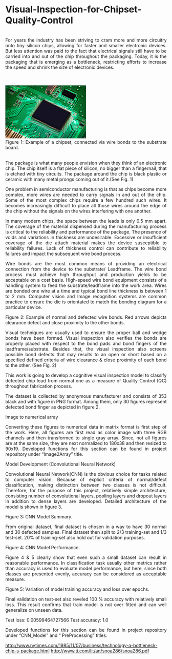 # Visual-Inspection-for-Chipset-Quality-Control
<br>
<div style="text-align: justify">
For years the industry has been striving to cram more and more circuitry onto tiny silicon chips, allowing for faster and smaller electronic devices. But less attention was paid to the fact that electrical signals still have to be carried into and out of the chip throughout the packaging. Today, it is the packaging that is emerging as a bottleneck, restricting efforts to increase the speed and shrink the size of electronic devices.

<br><br>
<img src="Figures/chip_leg.jpg"  width="50%"><br>
Figure 1: Example of a chipset, connected via wire bonds to the substrate board. 
<br><br>













The package is what many people envision when they think of an electronic chip. The chip itself is a flat piece of silicon, no bigger than a fingernail, that is etched with tiny circuits. The package around the chip is black plastic or ceramic with many metal prongs coming out of it.(See Fig. 1) 

One problem in semiconductor manufacturing is that as chips become more complex, more wires are needed to carry signals in and out of the chip. Some of the most complex chips require a few hundred such wires. It becomes increasingly difficult to place all those wires around the edge of the chip without the signals on the wires interfering with one another. 

In many modern chips, the space between the leads is only 0.5 mm apart. The coverage of the material dispensed during the manufacturing process is critical to the reliability and performance of the package. The presence of voids and variations in thickness are undesirable. Excessive or insufficient coverage of the die attach material makes the device susceptible to reliability failures. Lack of thickness control can contribute to reliability failures and impact the subsequent wire bond process. 

Wire bonds are the most common means of providing an electrical connection from the device to the substrate/ Leadframe. The wire bond process must achieve high throughput and production yields to be acceptable on a cost basis. High-speed wire bond equipment consists of a handling system to feed the substrate/leadframe into the work area. Wires are bonded one wire at a time and typical bond line thickness is between 1 to 2 mm.  Computer vision and Image recognition systems are common practice to ensure the die is orientated to match the bonding diagram for a particular device. 



























Figure 2: Example of normal and defected wire bonds. Red arrows depicts clearance defect and close proximity to the other bonds. 

Visual techniques are usually used to ensure the proper ball and wedge bonds have been formed. Visual inspection also verifies the bonds are properly placed with respect to the bond pads and bond fingers of the leadframe/substrate. Besides that, the visual inspection also screens possible bond defects that may results to an open or short based on a specified defined criteria of wire clearance & close proximity of each bond to the other. (See Fig. 2)


This work is going to develop a cognitive visual inspection model to classify defected chip lead from normal one as a measure of Quality Control (QC) throughout fabrication process. 

The dataset is collected by anonymous manufacturer and consists of 353 black and with figure in PNG format. Among them, only 30 figures represent defected bond finger as depicted in figure 2.    

Image to numerical array

Converting these figures to numerical data in matrix format is first step of the work. Here, all figures are first read as color image with three RGB channels and then transformed to single gray array. Since, not all figures are at the same size, they are next normalized to 180x38  and then resized to 90x19. Developed functions for this section can be found in project repository under “Image2Array” title.    


Model Development (Convolutional Neural Network)

Convolutional Neural Network(CNN) is the obvious choice for tasks related to computer vision.  Because of explicit criteria of normal/defect classification, making distinction between two classes is not difficult. Therefore,  for the purpose of this project, relatively simple architecture, consisting number of convolutional layers, pooling layers and dropout layers in addition to dense layers are developed. Detailed architecture of the model is shown in figure 3.   




Figure 3: CNN Model Summary. 


From original dataset, final dataset is chosen in a way to have 30 normal and 30 defected samples. Final dataset then split to 2/3 training-set and 1/3 test-set. 20% of training-set also hold out for validation purposes.  

Figure 4: CNN Model Performance. 


Figure 4 & 5 clearly show that even such a small dataset can result in reasonable performance. In classification task usually other metrics rather than accuracy is used to evaluate model performance, but here, since both classes are presented evenly, accuracy can be considered as acceptable measure.


Figure 5: Variation of model training accuracy and loss over epochs. 




Final validation on test-set also reveled 100 % accuracy with relatively small loss. This result confirms that train model is not over fitted and can well generalize on unseen data.     

Test loss: 0.00599464727566
Test accuracy: 1.0

Developed functions for this section can be found in project repository under “CNN_Model” and “ PreProcessing” titles.

 
http://www.nytimes.com/1985/11/07/business/technology-a-bottleneck-chip-s-package.html
http://www.ti.com/lit/an/snoa286/snoa286.pdf
